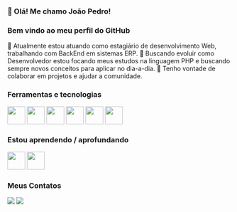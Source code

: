 ### 👋 Olá! Me chamo João Pedro! 
### Bem vindo ao meu perfil do GitHub

🔭 Atualmente estou atuando como estagiário de desenvolvimento Web, trabalhando com BackEnd em sistemas ERP.
🌱 Buscando evoluir como Desenvolvedor estou focando meus estudos na linguagem PHP e buscando sempre novos conceitos para aplicar no dia-a-dia.
👯 Tenho vontade de colaborar em projetos e ajudar a comunidade.

### Ferramentas e tecnologias 

<img src="https://cdn.jsdelivr.net/gh/devicons/devicon/icons/html5/html5-original.svg" width="40px" height="40px" />
<img src="https://cdn.jsdelivr.net/gh/devicons/devicon/icons/css3/css3-plain-wordmark.svg" width="40px" height="40px" />
<img src="https://cdn.jsdelivr.net/gh/devicons/devicon/icons/javascript/javascript-plain.svg" width="40px" height="40px" />

<img src="https://cdn.jsdelivr.net/gh/devicons/devicon/icons/git/git-original.svg" width="40px" height="40px" />
<img src="https://cdn.jsdelivr.net/gh/devicons/devicon/icons/php/php-plain.svg" width="40px" height="40px" />
<img src="https://cdn.jsdelivr.net/gh/devicons/devicon/icons/mysql/mysql-plain-wordmark.svg" width="40px" height="40px" />

### Estou aprendendo / aprofundando

<img src="https://cdn.jsdelivr.net/gh/devicons/devicon/icons/javascript/javascript-plain.svg" width="40px" height="40px" />
<img src="https://cdn.jsdelivr.net/gh/devicons/devicon/icons/php/php-plain.svg" width="40px" height="40px" />

### Meus Contatos

<a href="mailto:jp200209@gmail.com"><img src="https://img.shields.io/badge/Gmail-D14836?style=for-the-badge&logo=gmail&logoColor=white" target="_blank"></a>
<a href="https://www.linkedin.com/in/jo%C3%A3o-pedro-silva-8828251ba/" target="_blank"><img src="https://img.shields.io/badge/-LinkedIn-%230077B5?style=for-the-badge&logo=linkedin&logoColor=white" target="_blank"></a>
<a href=""></a>
